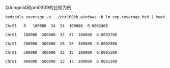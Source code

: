 以longmi4和pm0309的比较为例

    bedtools coverage -a ../chr100kb.windows -b lm.snp.coverage.bed | head
    
    Chr01	0	100000	24	24	100000	0.0002400
    
    Chr01	100000	200000	37	37	100000	0.0003700
    
    Chr01	200000	300000	28	28	100000	0.0002800
    
    Chr01	300000	400000	15	15	100000	0.0001500
    
    Chr01	400000	500000	13	13	100000	0.0001300



